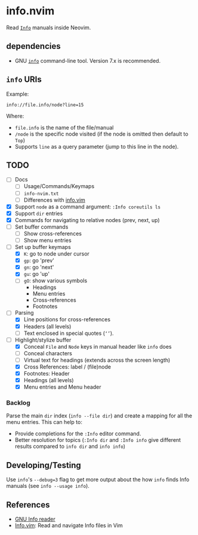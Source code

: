 # info.nvim

Read [`Info`][info] manuals inside Neovim.

## dependencies

- GNU [`info`][info-cli] command-line tool. Version 7.x is recommended.

## `info` URIs

Example:

```
info://file.info/node?line=15
```

Where:
- `file.info` is the name of the file/manual
- `/node` is the specific node visited (if the node is omitted then
  default to `Top`)
- Supports `line` as a query parameter (jump to this line in the node).


## TODO

- [ ] Docs
  - [ ] Usage/Commands/Keymaps
  - [ ] `info-nvim.txt`
  - [ ] Differences with [info.vim]
- [x] Support `node` as a command argument: `:Info coreutils ls`
- [x] Support `dir` entries
- [x] Commands for navigating to relative nodes (prev, next, up)
- [ ] Set buffer commands
  - [ ] Show cross-references
  - [ ] Show menu entries
- [ ] Set up buffer keymaps
  - [x] `K`: go to node under cursor
  - [x] `gp`: go 'prev'
  - [x] `gn`: go 'next'
  - [x] `gu`: go 'up'
  - [ ] `gO`: show various symbols
    - Headings
    - Menu entries
    - Cross-references
    - Footnotes
- [ ] Parsing
  - [x] Line positions for cross-references
  - [x] Headers (all levels)
  - [ ] Text enclosed in special quotes (`‘’`).
- [ ] Highlight/stylize buffer
    - [x] Conceal `File` and `Node` keys in manual header like `info` does
    - [ ] Conceal characters
    - [ ] Virtual text for headings (extends across the screen length)
    - [x] Cross References: label / (file)node
    - [x] Footnotes: Header
    - [x] Headings (all levels)
    - [x] Menu entries and Menu header

### Backlog

Parse the main `dir` index (`info --file dir`) and create a mapping for
all the menu entries. This can help to:

- Provide completions for the `:Info` editor command.
- Better resolution for topics (`:Info dir` and `:Info info` give
  different results compared to `info dir` and `info info`)

## Developing/Testing

Use `info`'s `--debug=3` flag to get more output about the how `info`
finds Info manuals (see `info --usage info`).

## References

- [GNU Info reader][info]
- [Info.vim][info.vim]: Read and navigate Info files in Vim

[info]: https://www.gnu.org/software/emacs/manual/html_node/info/index.html
[info-cli]: https://www.gnu.org/software/texinfo/manual/info-stnd/html_node/index.html#Top
[info.vim]: https://github.com/HiPhish/info.vim.git
